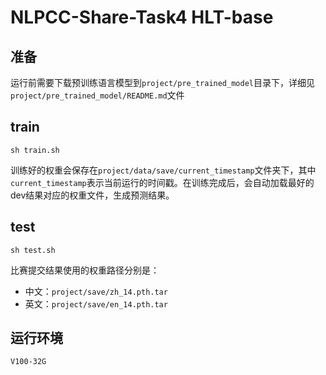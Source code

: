 # NLPCC-Share-Task4 HLT-base

## 准备
运行前需要下载预训练语言模型到`project/pre_trained_model`目录下，详细见`project/pre_trained_model/README.md`文件

## train
```
sh train.sh
```
训练好的权重会保存在`project/data/save/current_timestamp`文件夹下，其中`current_timestamp`表示当前运行的时间戳。在训练完成后，会自动加载最好的dev结果对应的权重文件，生成预测结果。


## test
```
sh test.sh
```
比赛提交结果使用的权重路径分别是：
- 中文：`project/save/zh_14.pth.tar`
- 英文：`project/save/en_14.pth.tar`


## 运行环境

```
V100-32G
```



